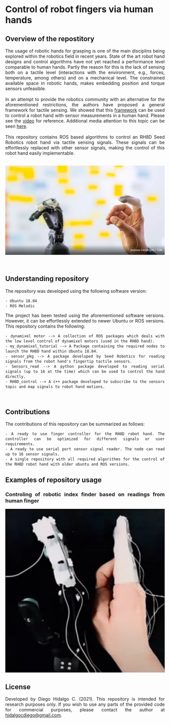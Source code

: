 # Control of robot fingers via human hands

## Overview of the repostitory
<div align="justify">
The usage of robotic hands for grasping is one of the main disciplins being explored within the robotics field in recent years. State of the art robot hand designs and control algorithms have not yet reached a performance level comparable to human hands. Partly the reason for this is the lack of sensing both on a tactile level (interactions with the environment, e.g., forces, temperature, among others) and on a mechanical level. The constrained available space in robotic hands, makes embedding position and torque sensors unfeasible. 
<br />
<br />
In an attempt to provide the robotics community with an alternative for the aforementioned restrictions, the authors have proposed a general framework for tactile sensing. We showed that this <a href="https://ieeexplore.ieee.org/document/10161344">framework</a> can be used to control a robot hand with sensor measurements in a human hand. Please see the <a href="https://www.youtube.com/watch?v=i43wgx9bT-E">video</a> for reference. Additional media attention to this topic can be seen <a href="https://www.tum.de/en/news-and-events/all-news/press-releases/details/robotik-neue-hautaehnliche-sensoren-passen-fast-immer">here</a>.
<br />
<br />
This repository contains ROS based algorithms to control an RH8D Seed Robotics robot hand via tactile sensing signals. These signals can be effortlessly replaced with other sensor signals, making the control of this robot hand easily implementable.
<br />
<br />
<p align="center">
   <img src="/Visualizations/Human_to_robot_hand.png" width="700" />
</p>
<br />

## Understanding repository

The repository was developed using the following software version:

```
- Ubuntu 18.04
- ROS Melodic
```

The project has been tested using the aforementioned software versions. However, it can be effortlessly extended to newer Ubuntu or ROS versions. This repository contains the following:

```
- dynamixel motor --> A collection of ROS packages which deals with the low level control of dynamixel motors (used in the RH8D hand).
- my_dynamixel_tutorial --> A Package containing the required nodes to launch the RH8D hand within Ubuntu 18.04.
- sensor_pkg --> A package developed by Seed Robotics for reading signals from the robot hand's fingertip tactile sensors.
- Sensors_read --> A python package developed to reading serial signals (up to 16 at the time) which can be used to control the hand directly.
- RH8D_control --> A c++ package developed to subscribe to the sensors topic and map signals to robot hand motions. 
```
<br />

## Contributions

The contributions of this repository can be summarized as follows:

```
- A ready to use finger controller for the RH8D robot hand. The controller can be optimized for different signals or user requirements.
- A ready to use serial port sensor signal reader. The node can read up to 16 sensor signals.
- A single repository with all required algorithms for the control of the RH8D robot hand with older ubuntu and ROS versions.
```

## Examples of repository usage

### Controling of robotic index finder based on readings from human finger

<p align="center">
   <img src="/Visualizations/Hand_telepresence.gif" width="550" />
</p>

## License

Developed by Diego Hidalgo C. (2021). This repository is intended for research purposes only. If you wish to use any parts of the provided code for commercial purposes, please contact the author at hidalgocdiego@gmail.com.
